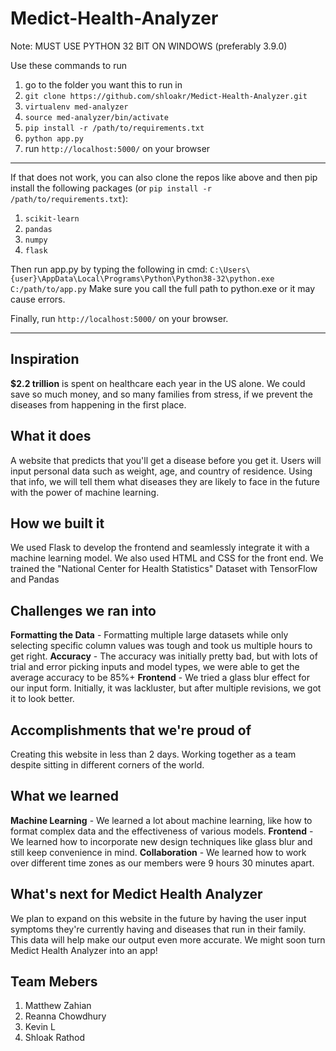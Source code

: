 # Medict-Health-Analyzer

Note: MUST USE PYTHON 32 BIT ON WINDOWS (preferably 3.9.0)

Use these commands to run
1) go to the folder you want this to run in 
2) ```git clone https://github.com/shloakr/Medict-Health-Analyzer.git```
3) ```virtualenv med-analyzer```
4) ```source med-analyzer/bin/activate```
5) ```pip install -r /path/to/requirements.txt```
6) ```python app.py```
7) run ```http://localhost:5000/``` on your browser 

-------------------------------------------------------------------------------------------------

If that does not work, you can also clone the repos like above
and then pip install the following packages
(or ```pip install -r /path/to/requirements.txt```):
1) ```scikit-learn```
2) ```pandas```
3) ```numpy```
4) ```flask```

Then run app.py by typing the following in cmd:
```C:\Users\{user}\AppData\Local\Programs\Python\Python38-32\python.exe C:/path/to/app.py```
Make sure you call the full path to python.exe or it may cause errors.

Finally, run ```http://localhost:5000/``` on your browser.


-------------------------------------------------------------------------------------------------

## Inspiration
**$2.2 trillion** is spent on healthcare each year in the US alone.
We could save so much money, and so many families from stress, if we prevent the diseases from happening in the first place.

## What it does
A website that predicts that you'll get a disease before you get it.
Users will input personal data such as weight, age, and country of residence. Using that info, we will tell them what diseases they are likely to face in the future with the power of machine learning.

## How we built it
We used Flask to develop the frontend and seamlessly integrate it with a machine learning model. 
We also used HTML and CSS for the front end.
We trained the "National Center for Health Statistics" Dataset with TensorFlow and Pandas

## Challenges we ran into
**Formatting the Data** - Formatting multiple large datasets while only selecting specific column values was tough and took us multiple hours to get right.
**Accuracy** - The accuracy was initially pretty bad, but with lots of trial and error picking inputs and model types, we were able to get the average accuracy to be 85%+
**Frontend** - We tried a glass blur effect for our input form. Initially, it was lackluster, but after multiple revisions, we got it to look better. 

## Accomplishments that we're proud of
Creating this website in less than 2 days. Working together as a team despite sitting in different corners of the world.

## What we learned
**Machine Learning** - We learned a lot about machine learning, like how to format complex data and the effectiveness of various models.
**Frontend** - We learned how to incorporate new design techniques like glass blur and still keep convenience in mind. 
**Collaboration** - We learned how to work over different time zones as our members were 9 hours 30 minutes apart. 

## What's next for Medict Health Analyzer
We plan to expand on this website in the future by having the user input symptoms they're currently having and diseases that run in their family. This data will help make our output even more accurate. We might soon turn Medict Health Analyzer into an app!

## Team Mebers
1) Matthew Zahian
2) Reanna Chowdhury
3) Kevin L
4) Shloak Rathod
